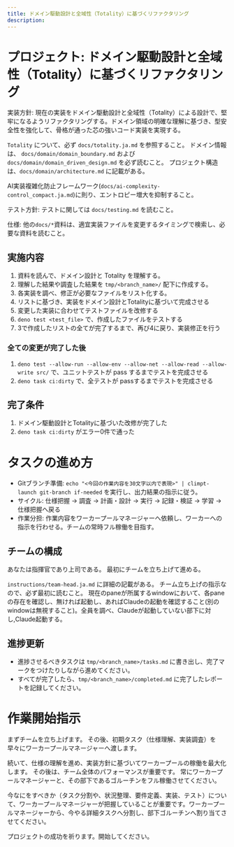```yaml
---
title: ドメイン駆動設計と全域性（Totality）に基づくリファクタリング
description:
---
```


# プロジェクト: ドメイン駆動設計と全域性（Totality）に基づくリファクタリング

実装方針:
現在の実装をドメイン駆動設計と全域性（Totality）による設計で、堅牢になるようリファクタリングする。ドメイン領域の明確な理解に基づき、型安全性を強化して、骨格が通った芯の強いコード実装を実現する。

`Totality` について、必ず `docs/totality.ja.md` を参照すること。
ドメイン情報は、 `docs/domain/domain_boundary.md` および `docs/domain/domain_driven_design.md` を必ず読むこと。
プロジェクト構造は、`docs/domain/architecture.md` に記載がある。

AI実装複雑化防止フレームワーク(`docs/ai-complexity-control_compact.ja.md`)に則り、エントロピー増大を抑制すること。

テスト方針:
テストに関しては `docs/testing.md` を読むこと。

仕様:
他の`docs/*`資料は、適宜実装ファイルを変更するタイミングで検索し、必要な資料を読むこと。

## 実施内容

1. 資料を読んで、ドメイン設計と Totality を理解する。
2. 理解した結果や調査した結果を `tmp/<branch_name>/` 配下に作成する。
3. 各実装を調べ、修正が必要なファイルをリスト化する。 
4. リストに基づき、実装をドメイン設計とTotalityに基づいて完成させる
5. 変更した実装に合わせてテストファイルを改修する
6. `deno test <test_file>` で、作成したファイルをテストする
7. 3で作成したリストの全てが完了するまで、再び4に戻り、実装修正を行う

### 全ての変更が完了した後

1. `deno test --allow-run --allow-env --allow-net --allow-read --allow-write src/` で、ユニットテストが pass するまでテストを完成させる
2. `deno task ci:dirty` で、全テストが passするまでテストを完成させる

## 完了条件

1. ドメイン駆動設計とTotalityに基づいた改修が完了した
2. `deno task ci:dirty` がエラー0件で通った


# タスクの進め方

- Gitブランチ準備: `echo "<今回の作業内容を30文字以内で表現>" | climpt-launch git-branch if-needed` を実行し、出力結果の指示に従う。
- サイクル: 仕様把握 → 調査 → 計画・設計 → 実行 → 記録・検証 → 学習 → 仕様把握へ戻る
- 作業分担: 作業内容をワーカープールマネージャーへ依頼し、ワーカーへの指示を行わせる。チームの常時フル稼働を目指す。

## チームの構成

あなたは指揮官であり上司である。
最初にチームを立ち上げて進める。

`instructions/team-head.ja.md` に詳細の記載がある。
チーム立ち上げの指示なので、必ず最初に読むこと。
現在のpaneが所属するwindowにおいて、各paneの存在を確認し、無ければ起動し、あればClaudeの起動を確認すること(別のwindowは無視すること)。全員を調べ、Claudeが起動していない部下に対し,Claude起動する。


## 進捗更新

- 進捗させるべきタスクは `tmp/<branch_name>/tasks.md` に書き出し、完了マークをつけたりしながら進めてください。
- すべてが完了したら、`tmp/<branch_name>/completed.md` に完了したレポートを記録してください。

# 作業開始指示

まずチームを立ち上げます。
その後、初期タスク（仕様理解、実装調査）を早々にワーカープールマネージャーへ渡します。

続いて、仕様の理解を進め、実装方針に基づいてワーカープールの稼働を最大化します。
その後は、チーム全体のパフォーマンスが重要です。
常にワーカープールマネージャーと、その部下であるゴルーチンをフル稼働させてください。

今なにをすべきか（タスク分割や、状況整理、要件定義、実装、テスト）について、ワーカープールマネージャーが把握していることが重要です。ワーカープールマネージャーから、今やる詳細タスクへ分割し、部下ゴルーチンへ割り当てさせてください。

プロジェクトの成功を祈ります。開始してください。
